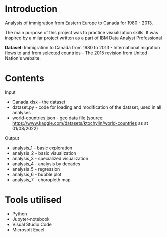# Introduction

Analysis of immigration from Eastern Europe to Canada for 1980 - 2013.

The main purpose of this project was to practice visualization skills. It was inspired by a milar project written as a part of IBM Data Analyst Professional 

**Dataset**: Immigration to Canada from 1980 to 2013 - International migration flows to and from selected countries - The 2015 revision from United Nation's website.

# Contents

Input
- Canada.xlsx - the dataset
- dataset.py - code for loading and modification of the dataset, used in all analyses
- world-countries.json - geo data file (source: https://www.kaggle.com/datasets/ktochylin/world-countries as at 01/08/2022)

Output
- analysis_1 - basic exploration
- analysis_2 - basic visualization
- analysis_3 - specialized visualization
- analysis_4 - analysis by decades
- analysis_5 - regression
- analysis_6 - bubble plot
- analysis_7 - choropleth map

# Tools utilised
- Python
- Jupyter-notebook
- Visual Studio Code
- Microsoft Excel
